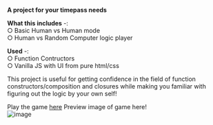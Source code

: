**A project for your timepass needs**

**What this includes**  -:  
○ Basic Human vs Human mode  
○ Human vs Random Computer logic player  

**Used** -:  
○ Function Contructors  
○ Vanilla JS with UI from pure html/css

This project is useful for getting confidence in the field of function constructors/composition and closures while making you familiar with figuring out the logic by your own self!  

Play the game [here](https://10234567z.github.io/Tic-Tac-Toe/)
Preview image of game here!  
![image](https://github.com/10234567Z/Tic-Tac-Toe/assets/93607971/6864d804-e922-48f6-9cd8-7de7765ee80d)
